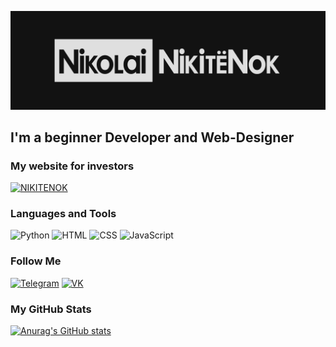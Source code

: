 [![Header](https://github.com/NikolaiNikitenok/NikolaiNikitenok/blob/main/assets/CaGitHub.png)](https://t.me/NikolaiNikitenok)

## I'm a beginner Developer and Web-Designer

### My website for investors
[![NIKITENOK](https://img.shields.io/badge/-NIKITENOK-2C302D?style=plastic&logo=n&logoColor=violet)](https://nikolainikitenok.github.io/NIKITENOK/)

### Languages and Tools
![Python](https://img.shields.io/badge/-Python-2C302D?style=for-the-badge&logo=python&logoColor=EBDD24)
![HTML](https://img.shields.io/badge/-HTML-2C302D?style=for-the-badge&logo=html5&logoColor=FF8D11)
![CSS](https://img.shields.io/badge/-CSS-2C302D?style=for-the-badge&logo=css3&logoColor=E1757D6)
![JavaScript](https://img.shields.io/badge/-JavaScript-2C302D?style=for-the-badge&logo=javascript&logoColor=yellow)

### Follow Me
[![Telegram](https://img.shields.io/badge/-Telegram-2C302D?style=for-the-badge&logo=telegram&logoColor=11C4FF)](https://t.me/NikolaiNikitenok)
[![VK](https://img.shields.io/badge/-Vkontakte-2C302D?style=for-the-badge&logo=vk&logoColor=1171FF)](https://vk.com/nikolalllkaa)

### My GitHub Stats
[![Anurag's GitHub stats](https://github-readme-stats.vercel.app/api?username=NikolaiNikitenok&count_private=trueshow_icons=true&theme=tokyonight)](https://github.com/NikolaiNikitenok)